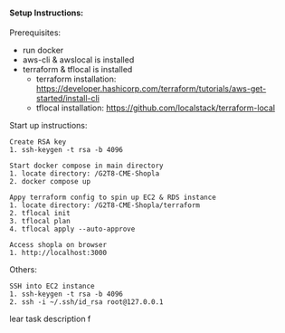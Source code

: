 #### Setup Instructions:
Prerequisites:
- run docker
- aws-cli & awslocal is installed
- terraform & tflocal is installed
	- terraform installation: https://developer.hashicorp.com/terraform/tutorials/aws-get-started/install-cli
	- tflocal installation: https://github.com/localstack/terraform-local

Start up instructions: 
```
Create RSA key
1. ssh-keygen -t rsa -b 4096

Start docker compose in main directory
1. locate directory: /G2T8-CME-Shopla
2. docker compose up

Appy terraform config to spin up EC2 & RDS instance
1. locate directory: /G2T8-CME-Shopla/terraform
2. tflocal init
3. tflocal plan
4. tflocal apply --auto-approve

Access shopla on browser
1. http://localhost:3000

```

Others:
```
SSH into EC2 instance
1. ssh-keygen -t rsa -b 4096
2. ssh -i ~/.ssh/id_rsa root@127.0.0.1
```
lear task description f